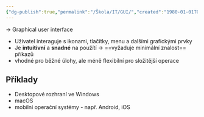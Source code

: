 ```yaml
---
{"dg-publish":true,"permalink":"/Škola/IT/GUI/","created":"1980-01-01T00:00:00.000+01:00","updated":"2024-03-18T08:54:44.852+01:00"}
---
```


-> Graphical user interface

- Uživatel interaguje s ikonami, tlačítky, menu a dalšími grafickými prvky
- Je **intuitivní** a **snadné** na použítí -> ==vyžaduje minimální znalost== příkazů
- vhodné pro běžné úlohy, ale méně flexibilní pro složitější operace

## Příklady
- Desktopové rozhraní ve Windows
- macOS
- mobilní operační systémy - např. Android, iOS